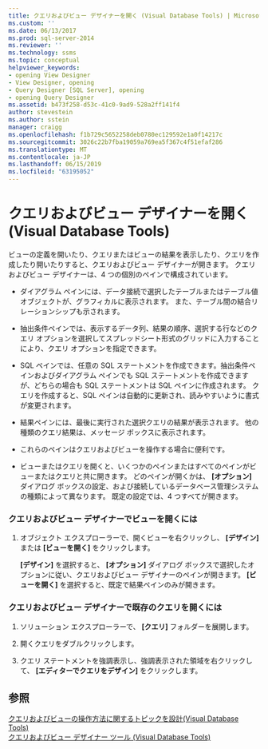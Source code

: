 ```yaml
---
title: クエリおよびビュー デザイナーを開く (Visual Database Tools) | Microsoft Docs
ms.custom: ''
ms.date: 06/13/2017
ms.prod: sql-server-2014
ms.reviewer: ''
ms.technology: ssms
ms.topic: conceptual
helpviewer_keywords:
- opening View Designer
- View Designer, opening
- Query Designer [SQL Server], opening
- opening Query Designer
ms.assetid: b473f258-d53c-41c0-9ad9-528a2ff141f4
author: stevestein
ms.author: sstein
manager: craigg
ms.openlocfilehash: f1b729c5652258deb0780ec129592e1a0f14217c
ms.sourcegitcommit: 3026c22b7fba19059a769ea5f367c4f51efaf286
ms.translationtype: MT
ms.contentlocale: ja-JP
ms.lasthandoff: 06/15/2019
ms.locfileid: "63195052"
---
```

# <a name="open-the-query-and-view-designer-visual-database-tools"></a>クエリおよびビュー デザイナーを開く (Visual Database Tools)
  ビューの定義を開いたり、クエリまたはビューの結果を表示したり、クエリを作成したり開いたりすると、クエリおよびビュー デザイナーが開きます。 クエリおよびビュー デザイナーは、4 つの個別のペインで構成されています。  
  
-   ダイアグラム ペインには、データ接続で選択したテーブルまたはテーブル値オブジェクトが、グラフィカルに表示されます。 また、テーブル間の結合リレーションシップも示されます。  
  
-   抽出条件ペインでは、表示するデータ列、結果の順序、選択する行などのクエリ オプションを選択してスプレッドシート形式のグリッドに入力することにより、クエリ オプションを指定できます。  
  
-   SQL ペインでは、任意の SQL ステートメントを作成できます。抽出条件ペインおよびダイアグラム ペインでも SQL ステートメントを作成できますが、どちらの場合も SQL ステートメントは SQL ペインに作成されます。 クエリを作成すると、SQL ペインは自動的に更新され、読みやすいように書式が変更されます。  
  
-   結果ペインには、最後に実行された選択クエリの結果が表示されます。 他の種類のクエリ結果は、メッセージ ボックスに表示されます。  
  
-   これらのペインはクエリおよびビューを操作する場合に便利です。  
  
-   ビューまたはクエリを開くと、いくつかのペインまたはすべてのペインがビューまたはクエリと共に開きます。 どのペインが開くかは、 **[オプション]** ダイアログ ボックスの設定、および接続しているデータベース管理システムの種類によって異なります。 既定の設定では、4 つすべてが開きます。  
  
### <a name="to-open-the-query-and-view-designer-for-a-view"></a>クエリおよびビュー デザイナーでビューを開くには  
  
1.  オブジェクト エクスプローラーで、開くビューを右クリックし、 **[デザイン]** または **[ビューを開く]** をクリックします。  
  
     **[デザイン]** を選択すると、 **[オプション]** ダイアログ ボックスで選択したオプションに従い、クエリおよびビュー デザイナーのペインが開きます。 **[ビューを開く]** を選択すると、既定で結果ペインのみが開きます。  
  
### <a name="to-open-the-query-and-view-designer-for-an-existing-query"></a>クエリおよびビュー デザイナーで既存のクエリを開くには  
  
1.  ソリューション エクスプローラーで、 **[クエリ]** フォルダーを展開します。  
  
2.  開くクエリをダブルクリックします。  
  
3.  クエリ ステートメントを強調表示し、強調表示された領域を右クリックして、 **[エディターでクエリをデザイン]** をクリックします。  
  
## <a name="see-also"></a>参照  
 [クエリおよびビューの操作方法に関するトピックを設計&#40;Visual Database Tools&#41;](visual-database-tools.md)   
 [クエリおよびビュー デザイナー ツール (Visual Database Tools)](query-and-view-designer-tools-visual-database-tools.md)  
  
  
